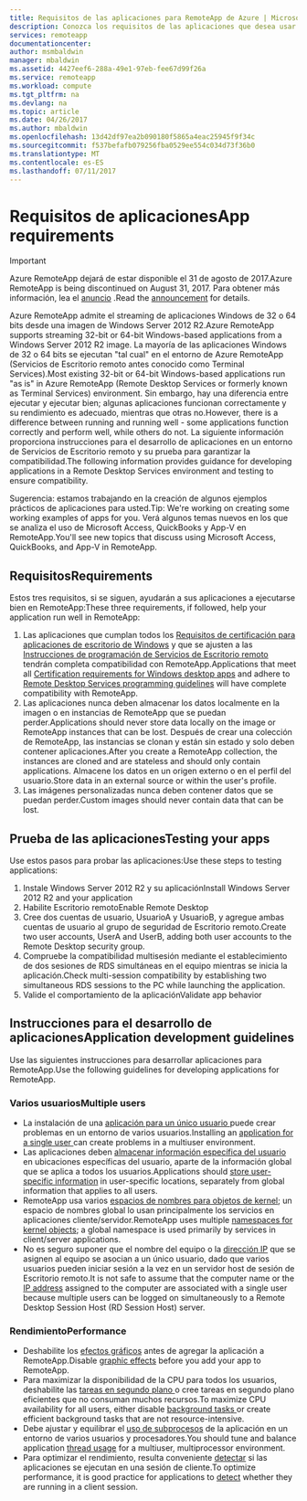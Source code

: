 ```yaml
---
title: Requisitos de las aplicaciones para RemoteApp de Azure | Microsoft Docs
description: Conozca los requisitos de las aplicaciones que desea usar en Azure RemoteApp
services: remoteapp
documentationcenter: 
author: msmbaldwin
manager: mbaldwin
ms.assetid: 4427eef6-288a-49e1-97eb-fee67d99f26a
ms.service: remoteapp
ms.workload: compute
ms.tgt_pltfrm: na
ms.devlang: na
ms.topic: article
ms.date: 04/26/2017
ms.author: mbaldwin
ms.openlocfilehash: 13d42df97ea2b090180f5865a4eac25945f9f34c
ms.sourcegitcommit: f537befafb079256fba0529ee554c034d73f36b0
ms.translationtype: MT
ms.contentlocale: es-ES
ms.lasthandoff: 07/11/2017
---
```

# <a name="app-requirements"></a><span data-ttu-id="87dcf-103">Requisitos de aplicaciones</span><span class="sxs-lookup"><span data-stu-id="87dcf-103">App requirements</span></span>
> [!IMPORTANT]
> <span data-ttu-id="87dcf-104">Azure RemoteApp dejará de estar disponible el 31 de agosto de 2017.</span><span class="sxs-lookup"><span data-stu-id="87dcf-104">Azure RemoteApp is being discontinued on August 31, 2017.</span></span> <span data-ttu-id="87dcf-105">Para obtener más información, lea el [anuncio](https://go.microsoft.com/fwlink/?linkid=821148) .</span><span class="sxs-lookup"><span data-stu-id="87dcf-105">Read the [announcement](https://go.microsoft.com/fwlink/?linkid=821148) for details.</span></span>
> 
> 

<span data-ttu-id="87dcf-106">Azure RemoteApp admite el streaming de aplicaciones Windows de 32 o 64 bits desde una imagen de Windows Server 2012 R2.</span><span class="sxs-lookup"><span data-stu-id="87dcf-106">Azure RemoteApp supports streaming 32-bit or 64-bit Windows-based applications from a Windows Server 2012 R2 image.</span></span> <span data-ttu-id="87dcf-107">La mayoría de las aplicaciones Windows de 32 o 64 bits se ejecutan "tal cual" en el entorno de Azure RemoteApp (Servicios de Escritorio remoto antes conocido como Terminal Services).</span><span class="sxs-lookup"><span data-stu-id="87dcf-107">Most existing 32-bit or 64-bit Windows-based applications run "as is" in Azure RemoteApp (Remote Desktop Services or formerly known as Terminal Services) environment.</span></span> <span data-ttu-id="87dcf-108">Sin embargo, hay una diferencia entre ejecutar y ejecutar bien; algunas aplicaciones funcionan correctamente y su rendimiento es adecuado, mientras que otras no.</span><span class="sxs-lookup"><span data-stu-id="87dcf-108">However, there is a difference between running and running well - some applications function correctly and perform well, while others do not.</span></span> <span data-ttu-id="87dcf-109">La siguiente información proporciona instrucciones para el desarrollo de aplicaciones en un entorno de Servicios de Escritorio remoto y su prueba para garantizar la compatibilidad.</span><span class="sxs-lookup"><span data-stu-id="87dcf-109">The following information provides guidance for developing applications in a Remote Desktop Services environment and testing to ensure compatibility.</span></span>

<span data-ttu-id="87dcf-110">Sugerencia: estamos trabajando en la creación de algunos ejemplos prácticos de aplicaciones para usted.</span><span class="sxs-lookup"><span data-stu-id="87dcf-110">Tip: We're working on creating some working examples of apps for you.</span></span> <span data-ttu-id="87dcf-111">Verá algunos temas nuevos en los que se analiza el uso de Microsoft Access, QuickBooks y App-V en RemoteApp.</span><span class="sxs-lookup"><span data-stu-id="87dcf-111">You'll see new topics that discuss using Microsoft Access, QuickBooks, and App-V in RemoteApp.</span></span>

## <a name="requirements"></a><span data-ttu-id="87dcf-112">Requisitos</span><span class="sxs-lookup"><span data-stu-id="87dcf-112">Requirements</span></span>
<span data-ttu-id="87dcf-113">Estos tres requisitos, si se siguen, ayudarán a sus aplicaciones a ejecutarse bien en RemoteApp:</span><span class="sxs-lookup"><span data-stu-id="87dcf-113">These three requirements, if followed, help your application run well in RemoteApp:</span></span>

1. <span data-ttu-id="87dcf-114">Las aplicaciones que cumplan todos los [Requisitos de certificación para aplicaciones de escritorio de Windows](https://msdn.microsoft.com/library/windows/desktop/hh749939.aspx) y que se ajusten a las [Instrucciones de programación de Servicios de Escritorio remoto](https://msdn.microsoft.com/library/aa383490.aspx) tendrán completa compatibilidad con RemoteApp.</span><span class="sxs-lookup"><span data-stu-id="87dcf-114">Applications that meet all [Certification requirements for Windows desktop apps](https://msdn.microsoft.com/library/windows/desktop/hh749939.aspx) and adhere to [Remote Desktop Services programming guidelines](https://msdn.microsoft.com/library/aa383490.aspx) will have complete compatibility with RemoteApp.</span></span>
2. <span data-ttu-id="87dcf-115">Las aplicaciones nunca deben almacenar los datos localmente en la imagen o en instancias de RemoteApp que se puedan perder.</span><span class="sxs-lookup"><span data-stu-id="87dcf-115">Applications should never store data locally on the image or RemoteApp instances that can be lost.</span></span>  <span data-ttu-id="87dcf-116">Después de crear una colección de RemoteApp, las instancias se clonan y están sin estado y solo deben contener aplicaciones.</span><span class="sxs-lookup"><span data-stu-id="87dcf-116">After you create a RemoteApp collection, the instances are cloned and are stateless and should only contain applications.</span></span> <span data-ttu-id="87dcf-117">Almacene los datos en un origen externo o en el perfil del usuario.</span><span class="sxs-lookup"><span data-stu-id="87dcf-117">Store data in an external source or within the user's profile.</span></span>
3. <span data-ttu-id="87dcf-118">Las imágenes personalizadas nunca deben contener datos que se puedan perder.</span><span class="sxs-lookup"><span data-stu-id="87dcf-118">Custom images should never contain data that can be lost.</span></span>  

## <a name="testing-your-apps"></a><span data-ttu-id="87dcf-119">Prueba de las aplicaciones</span><span class="sxs-lookup"><span data-stu-id="87dcf-119">Testing your apps</span></span>
<span data-ttu-id="87dcf-120">Use estos pasos para probar las aplicaciones:</span><span class="sxs-lookup"><span data-stu-id="87dcf-120">Use these steps to testing applications:</span></span>

1. <span data-ttu-id="87dcf-121">Instale Windows Server 2012 R2 y su aplicación</span><span class="sxs-lookup"><span data-stu-id="87dcf-121">Install Windows Server 2012 R2 and your application</span></span>
2. <span data-ttu-id="87dcf-122">Habilite Escritorio remoto</span><span class="sxs-lookup"><span data-stu-id="87dcf-122">Enable Remote Desktop</span></span>
3. <span data-ttu-id="87dcf-123">Cree dos cuentas de usuario, UsuarioA y UsuarioB, y agregue ambas cuentas de usuario al grupo de seguridad de Escritorio remoto.</span><span class="sxs-lookup"><span data-stu-id="87dcf-123">Create two user accounts, UserA and UserB, adding both user accounts to the Remote Desktop security group.</span></span>
4. <span data-ttu-id="87dcf-124">Compruebe la compatibilidad multisesión mediante el establecimiento de dos sesiones de RDS simultáneas en el equipo mientras se inicia la aplicación.</span><span class="sxs-lookup"><span data-stu-id="87dcf-124">Check multi-session compatibility by establishing two simultaneous RDS sessions to the PC while launching the application.</span></span>
5. <span data-ttu-id="87dcf-125">Valide el comportamiento de la aplicación</span><span class="sxs-lookup"><span data-stu-id="87dcf-125">Validate app behavior</span></span>

## <a name="application-development-guidelines"></a><span data-ttu-id="87dcf-126">Instrucciones para el desarrollo de aplicaciones</span><span class="sxs-lookup"><span data-stu-id="87dcf-126">Application development guidelines</span></span>
<span data-ttu-id="87dcf-127">Use las siguientes instrucciones para desarrollar aplicaciones para RemoteApp.</span><span class="sxs-lookup"><span data-stu-id="87dcf-127">Use the following guidelines for developing applications for RemoteApp.</span></span>

### <a name="multiple-users"></a><span data-ttu-id="87dcf-128">Varios usuarios</span><span class="sxs-lookup"><span data-stu-id="87dcf-128">Multiple users</span></span>
* <span data-ttu-id="87dcf-129">La instalación de una [aplicación para un único usuario ](https://msdn.microsoft.com/library/aa380661.aspx)puede crear problemas en un entorno de varios usuarios.</span><span class="sxs-lookup"><span data-stu-id="87dcf-129">Installing an [application for a single user ](https://msdn.microsoft.com/library/aa380661.aspx)can create problems in a multiuser environment.</span></span>
* <span data-ttu-id="87dcf-130">Las aplicaciones deben [almacenar información específica del usuario](https://msdn.microsoft.com/library/aa383452.aspx) en ubicaciones específicas del usuario, aparte de la información global que se aplica a todos los usuarios.</span><span class="sxs-lookup"><span data-stu-id="87dcf-130">Applications should [store user-specific information](https://msdn.microsoft.com/library/aa383452.aspx) in user-specific locations, separately from global information that applies to all users.</span></span>
* <span data-ttu-id="87dcf-131">RemoteApp usa varios [espacios de nombres para objetos de kernel](https://msdn.microsoft.com/library/aa382954.aspx); un espacio de nombres global lo usan principalmente los servicios en aplicaciones cliente/servidor.</span><span class="sxs-lookup"><span data-stu-id="87dcf-131">RemoteApp uses multiple [namespaces for kernel objects](https://msdn.microsoft.com/library/aa382954.aspx); a global namespace is used primarily by services in client/server applications.</span></span>
* <span data-ttu-id="87dcf-132">No es seguro suponer que el nombre del equipo o la [dirección IP](https://msdn.microsoft.com/library/aa382942.aspx) que se asignen al equipo se asocian a un único usuario, dado que varios usuarios pueden iniciar sesión a la vez en un servidor host de sesión de Escritorio remoto.</span><span class="sxs-lookup"><span data-stu-id="87dcf-132">It is not safe to assume that the computer name or the [IP address](https://msdn.microsoft.com/library/aa382942.aspx) assigned to the computer are associated with a single user because multiple users can be logged on simultaneously to a Remote Desktop Session Host (RD Session Host) server.</span></span>

### <a name="performance"></a><span data-ttu-id="87dcf-133">Rendimiento</span><span class="sxs-lookup"><span data-stu-id="87dcf-133">Performance</span></span>
* <span data-ttu-id="87dcf-134">Deshabilite los [efectos gráficos](https://msdn.microsoft.com/library/aa380822.aspx) antes de agregar la aplicación a RemoteApp.</span><span class="sxs-lookup"><span data-stu-id="87dcf-134">Disable [graphic effects](https://msdn.microsoft.com/library/aa380822.aspx) before you add your app to RemoteApp.</span></span>
* <span data-ttu-id="87dcf-135">Para maximizar la disponibilidad de la CPU para todos los usuarios, deshabilite las [tareas en segundo plano ](https://msdn.microsoft.com/library/aa380665.aspx) o cree tareas en segundo plano eficientes que no consuman muchos recursos.</span><span class="sxs-lookup"><span data-stu-id="87dcf-135">To maximize CPU availability for all users, either disable [background tasks ](https://msdn.microsoft.com/library/aa380665.aspx) or create efficient background tasks that are not resource-intensive.</span></span>
* <span data-ttu-id="87dcf-136">Debe ajustar y equilibrar el [uso de subprocesos](https://msdn.microsoft.com/library/aa383520.aspx) de la aplicación en un entorno de varios usuarios y procesadores.</span><span class="sxs-lookup"><span data-stu-id="87dcf-136">You should tune and balance application [thread usage](https://msdn.microsoft.com/library/aa383520.aspx) for a multiuser, multiprocessor environment.</span></span>
* <span data-ttu-id="87dcf-137">Para optimizar el rendimiento, resulta conveniente [detectar](https://msdn.microsoft.com/library/aa380798.aspx) si las aplicaciones se ejecutan en una sesión de cliente.</span><span class="sxs-lookup"><span data-stu-id="87dcf-137">To optimize performance, it is good practice for applications to [detect](https://msdn.microsoft.com/library/aa380798.aspx) whether they are running in a client session.</span></span>

